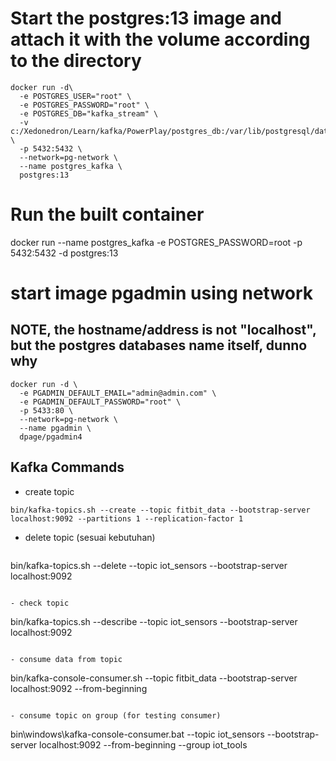 # Start the postgres:13 image and attach it with the volume according to the directory 

```
docker run -d\
  -e POSTGRES_USER="root" \
  -e POSTGRES_PASSWORD="root" \
  -e POSTGRES_DB="kafka_stream" \
  -v c:/Xedonedron/Learn/kafka/PowerPlay/postgres_db:/var/lib/postgresql/data \
  -p 5432:5432 \
  --network=pg-network \
  --name postgres_kafka \
  postgres:13
```
# Run the built container
docker run --name postgres_kafka -e POSTGRES_PASSWORD=root -p 5432:5432 -d postgres:13

# start image pgadmin using network
## NOTE, the hostname/address is not "localhost", but the postgres databases name itself, dunno why
```
docker run -d \
  -e PGADMIN_DEFAULT_EMAIL="admin@admin.com" \
  -e PGADMIN_DEFAULT_PASSWORD="root" \
  -p 5433:80 \
  --network=pg-network \
  --name pgadmin \
  dpage/pgadmin4
```

## Kafka Commands
- create topic
```
bin/kafka-topics.sh --create --topic fitbit_data --bootstrap-server localhost:9092 --partitions 1 --replication-factor 1
```

- delete topic (sesuai kebutuhan)
  ```
bin/kafka-topics.sh --delete --topic iot_sensors --bootstrap-server localhost:9092
  ```

- check topic
  ```
bin/kafka-topics.sh --describe --topic iot_sensors  --bootstrap-server localhost:9092
```

- consume data from topic
  ```
bin/kafka-console-consumer.sh --topic fitbit_data  --bootstrap-server localhost:9092 --from-beginning
```

- consume topic on group (for testing consumer)
```
bin\windows\kafka-console-consumer.bat --topic iot_sensors --bootstrap-server localhost:9092 --from-beginning --group iot_tools
```


